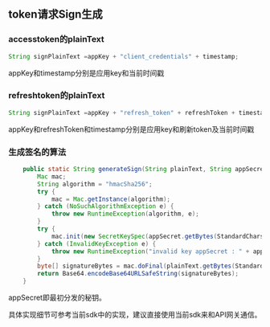 ## token请求Sign生成

### accesstoken的plainText
```java
String signPlainText =appKey + "client_credentials" + timestamp;
```
appKey和timestamp分别是应用key和当前时间戳

### refreshtoken的plainText
```java
String signPlainText =appKey + "refresh_token" + refreshToken + timestamp;
```
appKey和refreshToken和timestamp分别是应用key和刷新token及当前时间戳

### 生成签名的算法
```java
    public static String generateSign(String plainText, String appSecret) {
        Mac mac;
        String algorithm = "hmacSha256";
        try {
            mac = Mac.getInstance(algorithm);
        } catch (NoSuchAlgorithmException e) {
            throw new RuntimeException(algorithm, e);
        }
        try {
            mac.init(new SecretKeySpec(appSecret.getBytes(StandardCharsets.UTF_8), algorithm));
        } catch (InvalidKeyException e) {
            throw new RuntimeException("invalid key appSecret : " + appSecret, e);
        }
        byte[] signatureBytes = mac.doFinal(plainText.getBytes(StandardCharsets.UTF_8));
        return Base64.encodeBase64URLSafeString(signatureBytes);
    }
```
appSecret即最初分发的秘钥。

具体实现细节可参考当前sdk中的实现，建议直接使用当前sdk来和API网关通信。

